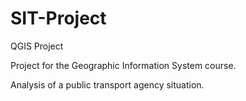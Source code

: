# SIT-Project
QGIS Project

Project for the Geographic Information System course.

Analysis of a public transport agency situation.
